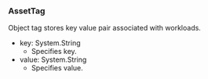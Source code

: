 ### AssetTag
Object tag stores key value pair associated with workloads.

- key: System.String
  - Specifies key.
- value: System.String
  - Specifies value.
